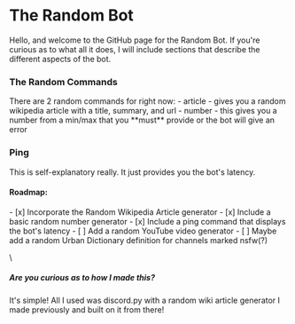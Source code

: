 # The Random Bot
Hello, and welcome to the GitHub page for the Random Bot. If you're curious as to what all it does, I will include sections that describe the different aspects of the bot.


<h3>The Random Commands</h3>
There are 2 random commands for right now:
- article - gives you a random wikipedia article with a title, summary, and url
- number - this gives you a number from a min/max that you **must** provide or the bot will give an error

<h3>Ping</h3>
This is self-explanatory really. It just provides you the bot's latency.

<h4>Roadmap:</h4>
- [x] Incorporate the Random Wikipedia Article generator
- [x] Include a basic random number generator
- [x] Include a ping command that displays the bot's latency
- [ ] Add a random YouTube video generator
- [ ] Maybe add a random Urban Dictionary definition for channels marked nsfw(?)


\
<h5>Are you curious as to how I made this?</h5>
It's simple! All I used was discord.py with a random wiki article generator I made previously and built on it from there!